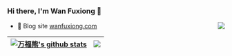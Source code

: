 ### Hi there, I'm Wan Fuxiong 👋

<img align="right" src="https://visitor-badge.glitch.me/badge?page_id=wanfuxiong" />

- 👋 Blog site [wanfuxiong.com](https://www.wanfuxiong.com/)

| <a href="https://github.com/wanfuxiong"><img align="center" src="https://github-readme-stats.vercel.app/api?username=wanfuxiong&show_icons=true&include_all_commits=true&theme=buefy&hide_border=true" alt="万福熊's github stats" /></a> | <a href="https://github.com/wanfuxiong"><img align="center" src="https://github-readme-stats.vercel.app/api/top-langs/?username=wanfuxiong&layout=compact&theme=buefy&hide_border=true" /></a> |
| ------------- | ------------- |
